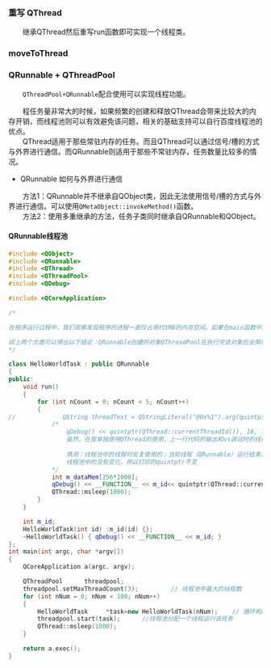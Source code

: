 
### 重写 QThread

&emsp;&emsp;继承QThread然后重写run函数即可实现一个线程类。

### moveToThread

### QRunnable + QThreadPool

&emsp;&emsp;```QThreadPool+QRunnable```配合使用可以实现线程功能。

&emsp;&emsp;程任务量非常大的时候，如果频繁的创建和释放QThread会带来比较大的内存开销，而线程池则可以有效避免该问题，相关的基础支持可以自行百度线程池的优点。  
&emsp;&emsp;QThread适用于那些常驻内存的任务。而且QThread可以通过信号/槽的方式与外界进行通信。而QRunnable则适用于那些不常驻内存，任务数量比较多的情况。

+ QRunnable 如何与外界进行通信

&emsp;&emsp;方法1：QRunnable并不继承自QObject类，因此无法使用信号/槽的方式与外界进行通信。可以使用```QMetaObject::invokeMethod()```函数。  
&emsp;&emsp;方法2：使用多重继承的方法，任务子类同时继承自QRunnable和QObject。

#### QRunnable线程池

```cpp
#include <QObject>
#include <QRunnable>
#include <QThread>
#include <QThreadPool>
#include <QDebug>

#include <QCoreApplication>

/*

在程序运行过程中，我们观察发现程序的进程一直仅占用约1MB的内存空间。如果在main函数中所创建的100个HelloWorldTask 指针对象没有被QThreadPool释放的话，随着程序的运行该程序所占内存空间应该逐步攀升到约100MB。然而实际情况是，该程序最高仅占用1MB的内存空间。

综上两个方面可以得出以下结论：QRunnable创建的对象QThreadPool在执行完该对象后会帮助我们来清空内存，不需要我们手动回收内存。
*/

class HelloWorldTask : public QRunnable
{
public:
    void run()
    {
        for (int nCount = 0; nCount < 5; nCount++)
        {
//             QString threadText = QStringLiteral("@0x%1").arg(quintptr(QThread::currentThreadId()), 16, 16, QLatin1Char('0'));
            /*
                qDebug() << quintptr(QThread::currentThreadId()), 16, 16, QLatin1Char('0')并不是我想像中的线程id；
                虽然，在我单独使用QThread的使用，上一行代码的输出和vs调试时的线程id一样。
                
                猜测：线程池中的线程时反复使用的；当前线程（QRunnable）运行结束。移除当前QRunnable，并将下一个QRunnable移入线程池；
                线程池中的没有变化，所以打印的quintptr不变
            */
            int m_dataMem[256*1000];
            qDebug() << __FUNCTION__ << m_id<< quintptr(QThread::currentThreadId()), 16, 16, QLatin1Char('0');
            QThread::msleep(1000);
        }
    }

    int m_id;
    HelloWorldTask(int id) :m_id(id) {};
    ~HelloWorldTask() { qDebug() << __FUNCTION__ << m_id; }
};
int main(int argc, char *argv[])
{
    QCoreApplication a(argc, argv);

    QThreadPool      threadpool;               
    threadpool.setMaxThreadCount(3);         // 线程池中最大的线程数
    for (int nNum = 0; nNum < 100; nNum++)
    {
        HelloWorldTask     *task=new HelloWorldTask(nNum);    // 循环构建可在线程池中运行的任务
        threadpool.start(task);      //线程池分配一个线程运行该任务
        QThread::msleep(1000);
    }

    return a.exec();
}
```